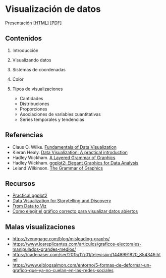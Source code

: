 # Visualización de datos

Presentación [[HTML](./Rmd/00-dataviz.html)] [[PDF](./pdf/visualizacion_datos.pdf)]

## Contenidos

1. Introducción

2. Visualizando datos

3. Sistemas de coordenadas

4. Color

5. Tipos de visualizaciones

   * Cantidades
   * Distribuciones
   * Proporciones
   * Asociaciones de variables cuantitativas
   * Series temporales y tendencias

## Referencias

  * Claus O. Wilke. [Fundamentals of Data Visualization](https://serialmentor.com/dataviz/)
  * Kieran Healy. [Data Visualization: A practical introduction](https://socviz.co/)
  * Hadley Wickham. [A Layered Grammar of Graphics](http://vita.had.co.nz/papers/layered-grammar.pdf)
  * Hadley Wickham. [ggplot2: Elegant Graphics for Data Analysis](https://ggplot2-book.org/)
  * Leland Wilkinson. [The Grammar of Graphics](https://www.springer.com/gp/book/9780387245447)
  
## Recursos

  * [Practical ggplot2](https://wilkelab.org/practicalgg/)
  * [Data Visualization for Storytelling and Discovery](https://journalismcourses.org/course/datavizforstorytelling/)
  * [From Data to Viz](https://www.data-to-viz.com/)
  * [Como elegir el gráfico correcto para visualizar datos abiertos](https://datos.gob.es/es/blog/como-elegir-el-grafico-correcto-para-visualizar-datos-abiertos)

## Malas visualizaciones

- https://venngage.com/blog/misleading-graphs/
- https://www.losreplicantes.com/articulos/graficos-electorales-manipulados-grandes-medios/
- https://cadenaser.com/ser/2015/12/01/television/1448991820_854349.html
- https://www.elblogsalmon.com/entorno/5-formas-de-deformar-un-grafico-que-ya-no-cuelan-en-las-redes-sociales

